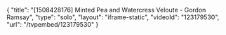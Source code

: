 {
    "title": "[1508428176] Minted Pea and Watercress Veloute - Gordon Ramsay",
    "type": "solo",
    "layout": "iframe-static",
    "videoId": "123179530",
    "url": "\/tvpembed\/123179530"
}